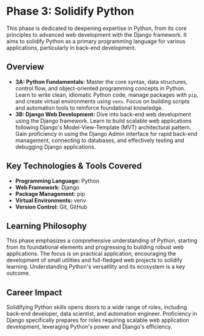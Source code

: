 # Phase 3: Solidify Python

This phase is dedicated to deepening expertise in Python, from its core principles to advanced web development with the Django framework. It aims to solidify Python as a primary programming language for various applications, particularly in back-end development.

## Overview

*   **3A: Python Fundamentals:** Master the core syntax, data structures, control flow, and object-oriented programming concepts in Python. Learn to write clean, idiomatic Python code, manage packages with `pip`, and create virtual environments using `venv`. Focus on building scripts and automation tools to reinforce foundational knowledge.
*   **3B: Django Web Development:** Dive into back-end web development using the Django framework. Learn to build scalable web applications following Django's Model-View-Template (MVT) architectural pattern. Gain proficiency in using the Django Admin interface for rapid back-end management, connecting to databases, and effectively testing and debugging Django applications.

## Key Technologies & Tools Covered

*   **Programming Language:** Python
*   **Web Framework:** Django
*   **Package Management:** pip
*   **Virtual Environments:** venv
*   **Version Control:** Git, GitHub

## Learning Philosophy

This phase emphasizes a comprehensive understanding of Python, starting from its foundational elements and progressing to building robust web applications. The focus is on practical application, encouraging the development of small utilities and full-fledged web projects to solidify learning. Understanding Python's versatility and its ecosystem is a key outcome.

## Career Impact

Solidifying Python skills opens doors to a wide range of roles, including back-end developer, data scientist, and automation engineer. Proficiency in Django specifically prepares for roles requiring scalable web application development, leveraging Python's power and Django's efficiency.
